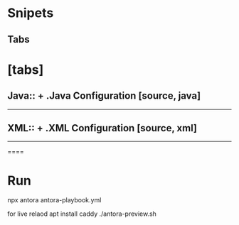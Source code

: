 # Snipets
## Tabs
[tabs]
====
Java::
+
.Java Configuration
[source, java]
----
----

XML::
+
.XML Configuration
[source, xml]
----
----

====
# Run
npx antora antora-playbook.yml

for live relaod
apt install  caddy 
./antora-preview.sh 